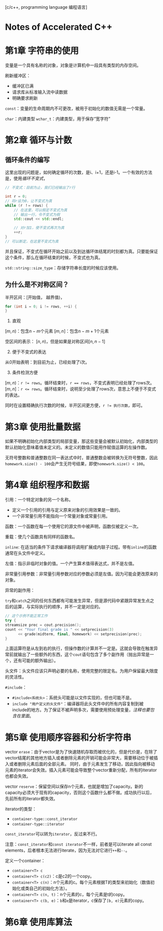 [c/c++, programming language 编程语言]

# Notes of Accelerated C++

# 第1章 字符串的使用

变量是一个具有名称的对象，对象是计算机中一段具有类型的内存空间。

刷新缓冲区：

* 缓冲区已满
* 请求库从标准输入流中读数据
* 明确要求刷新

`const`：变量的生命周期内不可更改，被用于初始化的数值无需是一个常量。

`char`：内建类型
`wchar_t`：内建类型，用于保存“宽字符”

# 第2章 循环与计数

## 循环条件的编写

这里出现的问题是，如何确定循环的次数，是i、i+1，还是i-1。一个有效的方法是，使用*循环不变式*，

```cpp
// 不变式：目前为止，我们已经输出了r行

int r = 0;
// 将r设为0，让不变式为真
while (r ！= rows) {
    // 在这里，可以假定不变式为真
    // 输出一行，令不变式为假
    std::cout << std::endl;

    // 对r加1，使不变式再次为真
    ++r;
}
// 可以断定，在这里不变式为真
```

并且保证，不变式在循环开始之前以及到达循环体结尾的时刻都为真。只要能保证这个条件，那么在循环结束的时候，不变式也为真。

`std::string::size_type`：存储字符串长度的时候应该使用。

## 为什么是不对称区间？

半开区间：[开始值， 越界值)，
```cpp
for (int i = 0; i != rows, ++i) {
}
```

1. 直观

$[m, n)$：包含$n - m$个元素
$[m, n]$：包含$n - m + 1$个元素

空区间的表示：
$[n, n)$，但是如果是对称区间$[n, n - 1]$

2. 便于不变式的表达

从0开始表明：到目前为止，已经处理了i次。

3. 条件检测方便

$[m, n)$：`r != rows`。循环结束时，`r == rows`，不变式表明已经处理了rows次。
$[m, n]$：`r <= rows`。循环结束时，说明至少处理了rows次，意思上不便于不变式的表达。

同时在设置精确执行次数的时候，半开区间更方便，`r != 执行次数`，即可。

# 第3章 使用批量数据

如果不明确初始化内部类型的局部变量，那这些变量会被默认初始化，内部类型的默认初始化意味着值未定义的。未定义的数值只能用作赋值运算的左操作数。

无符号整数和普通整数在同一表达式中时，普通整数会被转换为无符号整数，因此`homework.size() - 100`会产生无符号结果，即使`homework.size() < 100`。

# 第4章 组织程序和数据

引用：一个特定对象的另一个名称。

* 定义一个引用的引用与定义原来对象的引用效果是一致的。
* 一个非常量引用不能指向一个常量对象或常量引用。

函数：一个函数在每一个使用它的源文件中被声明，函数仅被定义一次。

重载：使几个函数具有同样的函数名。

`inline`: 在适当的条件下请求编译器将调用扩展成内联子过程。带有`inline`的函数通常在头文件中定义。

左值：指示非临时对象的值。一个产生算术值得表达式，并不是左值。

非常量引用参数：非常量引用参数对应的参数必须是左值。因为可能会更改原来的对象。

异常的副作用：

`try`和`catch`之间的任何东西都有可能发生异常，但是源代码中紧跟异常发生点之后的运算，与实际执行的顺序，并不一定是对应的。

```cpp
// 这个示例不能正常工作
try {
streamsize prec = cout.precision();
count << "Your final grade is " << setprecision(3)
      << grade(midterm, final, homework) << setprecision(prec);
}
```

上面运算符是从左到右的执行，但操作数的计算并不一定是。这就会导致在触发异常前就输出了一些额外的东西，这个`cout`语句包含了多个副作用（抛出异常是一个，还有可能的额外输出）。

头文件：头文件应该只声明必要的名称，使用完整的限定名。为用户保留最大限度的灵活性。

`#include`：

* `#include<系统头>`：系统头可能是以文件实现的，但也可能不是。
* `include "用户定义的头文件"`：编译器将此头文件中的所有内容复制到被include的地方。为了保证不被声明多次，需要使用预处理变量，*注释也要包含在里面*。

# 第5章 使用顺序容器和分析字符串

vector `erase`：由于vector是为了快速随机存取而被优化的，但是代价是，在除了vector结尾的其他地方插入或者删除元素的开销可能会非常大，需要移动位于被插入或者删除元素后面的全部元素。
同时，由于元素发生了移动，因此指向被移动元素的iterator会失效。插入元素可能会导致整个vector重新分配，所有的iterator也都会失效。

vector `reserve`：保留空间以保存n个元素，也就是增加了capacity。新的capacity必须大于现有的capacity，否则这个函数什么都不做。成功执行以后，先前所有的iterator都失效。

iterator的类型：

* `container-type::const_iterator`
* `container-type::iterator`

`const_iterator`可以转为`iterator`，反过来不行。

注意：`const_iterator`和`const iterator`不一样，前者是可以iterate all const elements，后者根本无法进行iterate，因为无法对它进行`++`和`--`。

定义一个container：

* `container<T> c`
* `container<T> c(c2)`：c是c2的一个copy。
* `container<T> c(n)`：n个元素的c。每个元素根据T的类型来初始化（数值初始化或类自己的初始化方法）。
* `container<T> c(n, t)`：n个元素的c，每个元素是t的copy。
* `container<T> c(b, e)`：`b`和`e`是iterator，c保存了`[b, e)`元素的copy。

# 第6章 使用库算法
